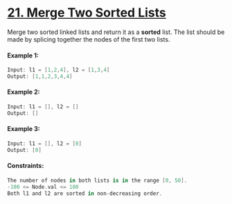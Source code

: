 # [21. Merge Two Sorted Lists](https://leetcode.com/problems/merge-two-sorted-lists/)

Merge two sorted linked lists and return it as a **sorted** list. The list should be made by splicing together the nodes of the first two lists.
 
#### Example 1:
```swift
Input: l1 = [1,2,4], l2 = [1,3,4]
Output: [1,1,2,3,4,4]
```

#### Example 2:
```swift
Input: l1 = [], l2 = []
Output: []
```

#### Example 3:
```swift
Input: l1 = [], l2 = [0]
Output: [0]
```

#### Constraints:
```swift
The number of nodes in both lists is in the range [0, 50].
-100 <= Node.val <= 100
Both l1 and l2 are sorted in non-decreasing order.
```